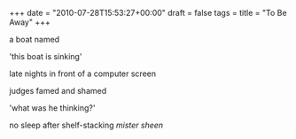 +++
date = "2010-07-28T15:53:27+00:00"
draft = false
tags = 
title = "To Be Away"
+++
<p>a boat named</p>&#13;
<p>'this boat is sinking'</p>&#13;
<p>late nights in front of a computer screen</p>&#13;
<p>judges famed and shamed</p>&#13;
<p>'what was he thinking?'</p>&#13;
<p>no sleep after shelf-stacking <em>mister sheen</em></p> 